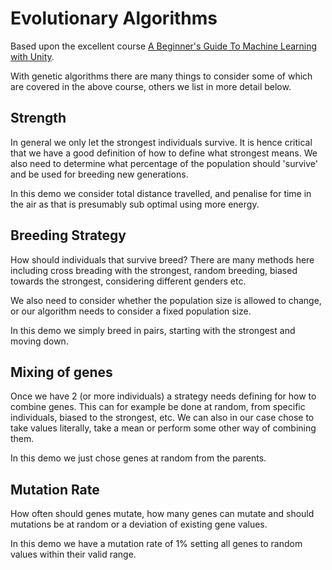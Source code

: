 # Evolutionary Algorithms

Based upon the excellent course [A Beginner's Guide To Machine Learning with Unity](https://www.udemy.com/machine-learning-with-unity/).

With genetic algorithms there are many things to consider some of which are covered in the above course, others we list in more detail below.

## Strength
In general we only let the strongest individuals survive. It is hence critical that we have a good definition of how to define what strongest means. We also need to determine what percentage of the population should 'survive' and be used for breeding new generations.

In this demo we consider total distance travelled, and penalise for time in the air as that is presumably sub optimal using more energy.

## Breeding Strategy
How should individuals that survive breed? There are many methods here including cross breading with the strongest, random breeding, biased towards the strongest, considering different genders etc.

We also need to consider whether the population size is allowed to change, or our algorithm needs to consider a fixed population size.

In this demo we simply breed in pairs, starting with the strongest and moving down.

## Mixing of genes
Once we have 2 (or more individuals) a strategy needs defining for how to combine genes. This can for example be done at random, from specific individuals, biased to the strongest, etc. We can also in our case chose to take values literally, take a mean or perform some other way of combining them.

In this demo we just chose genes at random from the parents.

## Mutation Rate
How often should genes mutate, how many genes can mutate and should mutations be at random or a deviation of existing gene values.

In this demo we have a mutation rate of 1% setting all genes to random values within their valid range.
